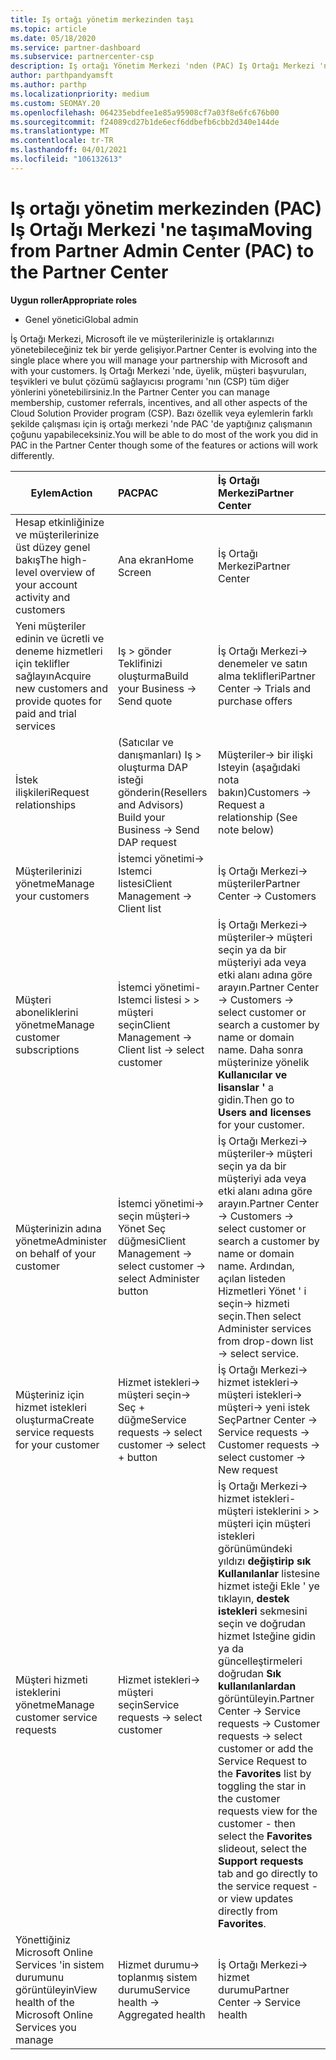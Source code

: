 ```yaml
---
title: Iş ortağı yönetim merkezinden taşı
ms.topic: article
ms.date: 05/18/2020
ms.service: partner-dashboard
ms.subservice: partnercenter-csp
description: Iş ortağı Yönetim Merkezi 'nden (PAC) Iş Ortağı Merkezi 'ne geçtiğinizde, CSP program üyeliğini, müşteri başvurularını, teşvikleri ve daha fazlasını yönetmeyi öğrenin.
author: parthpandyamsft
ms.author: parthp
ms.localizationpriority: medium
ms.custom: SEOMAY.20
ms.openlocfilehash: 064235ebdfee1e85a95908cf7a03f8e6fc676b00
ms.sourcegitcommit: f24089cd27b1de6ecf6ddbefb6cbb2d340e144de
ms.translationtype: MT
ms.contentlocale: tr-TR
ms.lasthandoff: 04/01/2021
ms.locfileid: "106132613"
---
```

# <a name="moving-from-partner-admin-center-pac-to-the-partner-center"></a><span data-ttu-id="7bd7c-103">Iş ortağı yönetim merkezinden (PAC) Iş Ortağı Merkezi 'ne taşıma</span><span class="sxs-lookup"><span data-stu-id="7bd7c-103">Moving from Partner Admin Center (PAC) to the Partner Center</span></span>

<span data-ttu-id="7bd7c-104">**Uygun roller**</span><span class="sxs-lookup"><span data-stu-id="7bd7c-104">**Appropriate roles**</span></span>

- <span data-ttu-id="7bd7c-105">Genel yönetici</span><span class="sxs-lookup"><span data-stu-id="7bd7c-105">Global admin</span></span>

<span data-ttu-id="7bd7c-106">İş Ortağı Merkezi, Microsoft ile ve müşterilerinizle iş ortaklarınızı yönetebileceğiniz tek bir yerde gelişiyor.</span><span class="sxs-lookup"><span data-stu-id="7bd7c-106">Partner Center is evolving into the single place where you will manage your partnership with Microsoft and with your customers.</span></span> <span data-ttu-id="7bd7c-107">Iş Ortağı Merkezi 'nde, üyelik, müşteri başvuruları, teşvikleri ve bulut çözümü sağlayıcısı programı 'nın (CSP) tüm diğer yönlerini yönetebilirsiniz.</span><span class="sxs-lookup"><span data-stu-id="7bd7c-107">In the Partner Center you can manage membership, customer referrals, incentives, and all other aspects of the Cloud Solution Provider program (CSP).</span></span> <span data-ttu-id="7bd7c-108">Bazı özellik veya eylemlerin farklı şekilde çalışması için iş ortağı merkezi 'nde PAC 'de yaptığınız çalışmanın çoğunu yapabileceksiniz.</span><span class="sxs-lookup"><span data-stu-id="7bd7c-108">You will be able to do most of the work you did in PAC in the Partner Center though some of the features or actions will work differently.</span></span>


|<span data-ttu-id="7bd7c-109">**Eylem**</span><span class="sxs-lookup"><span data-stu-id="7bd7c-109">**Action**</span></span>   |<span data-ttu-id="7bd7c-110">**PAC**</span><span class="sxs-lookup"><span data-stu-id="7bd7c-110">**PAC**</span></span>   |<span data-ttu-id="7bd7c-111">**İş Ortağı Merkezi**</span><span class="sxs-lookup"><span data-stu-id="7bd7c-111">**Partner Center**</span></span>   |
|--------------|:--------------|:---------------|
|<span data-ttu-id="7bd7c-112">Hesap etkinliğinize ve müşterilerinize üst düzey genel bakış</span><span class="sxs-lookup"><span data-stu-id="7bd7c-112">The high-level overview of your account activity and customers</span></span>|<span data-ttu-id="7bd7c-113">Ana ekran</span><span class="sxs-lookup"><span data-stu-id="7bd7c-113">Home Screen</span></span>|<span data-ttu-id="7bd7c-114">İş Ortağı Merkezi</span><span class="sxs-lookup"><span data-stu-id="7bd7c-114">Partner Center</span></span>|
|<span data-ttu-id="7bd7c-115">Yeni müşteriler edinin ve ücretli ve deneme hizmetleri için teklifler sağlayın</span><span class="sxs-lookup"><span data-stu-id="7bd7c-115">Acquire new customers and provide quotes for paid and trial services</span></span>|<span data-ttu-id="7bd7c-116">Iş > gönder Teklifinizi oluşturma</span><span class="sxs-lookup"><span data-stu-id="7bd7c-116">Build your Business -> Send quote</span></span>|<span data-ttu-id="7bd7c-117">İş Ortağı Merkezi-> denemeler ve satın alma teklifleri</span><span class="sxs-lookup"><span data-stu-id="7bd7c-117">Partner Center -> Trials and purchase offers</span></span> |
|<span data-ttu-id="7bd7c-118">İstek ilişkileri</span><span class="sxs-lookup"><span data-stu-id="7bd7c-118">Request relationships</span></span>|<span data-ttu-id="7bd7c-119">(Satıcılar ve danışmanları) Iş > oluşturma DAP isteği gönderin</span><span class="sxs-lookup"><span data-stu-id="7bd7c-119">(Resellers and Advisors) Build your Business -> Send DAP request</span></span>|<span data-ttu-id="7bd7c-120">Müşteriler-> bir ilişki Isteyin (aşağıdaki nota bakın)</span><span class="sxs-lookup"><span data-stu-id="7bd7c-120">Customers -> Request a relationship (See note below)</span></span>|
|<span data-ttu-id="7bd7c-121">Müşterilerinizi yönetme</span><span class="sxs-lookup"><span data-stu-id="7bd7c-121">Manage your customers</span></span>|<span data-ttu-id="7bd7c-122">İstemci yönetimi-> Istemci listesi</span><span class="sxs-lookup"><span data-stu-id="7bd7c-122">Client Management -> Client list</span></span>|<span data-ttu-id="7bd7c-123">İş Ortağı Merkezi-> müşteriler</span><span class="sxs-lookup"><span data-stu-id="7bd7c-123">Partner Center -> Customers</span></span>|
|<span data-ttu-id="7bd7c-124">Müşteri aboneliklerini yönetme</span><span class="sxs-lookup"><span data-stu-id="7bd7c-124">Manage customer subscriptions</span></span>|<span data-ttu-id="7bd7c-125">İstemci yönetimi-Istemci listesi > > müşteri seçin</span><span class="sxs-lookup"><span data-stu-id="7bd7c-125">Client Management -> Client list -> select customer</span></span>|<span data-ttu-id="7bd7c-126">İş Ortağı Merkezi-> müşteriler-> müşteri seçin ya da bir müşteriyi ada veya etki alanı adına göre arayın.</span><span class="sxs-lookup"><span data-stu-id="7bd7c-126">Partner Center -> Customers -> select customer or search a customer by name or domain name.</span></span> <span data-ttu-id="7bd7c-127">Daha sonra müşterinize yönelik **Kullanıcılar ve lisanslar '** a gidin.</span><span class="sxs-lookup"><span data-stu-id="7bd7c-127">Then go  to **Users and licenses** for your customer.</span></span>|
|<span data-ttu-id="7bd7c-128">Müşterinizin adına yönetme</span><span class="sxs-lookup"><span data-stu-id="7bd7c-128">Administer on behalf of your customer</span></span>|<span data-ttu-id="7bd7c-129">İstemci yönetimi-> seçin müşteri-> Yönet Seç düğmesi</span><span class="sxs-lookup"><span data-stu-id="7bd7c-129">Client Management -> select customer -> select Administer button</span></span>|<span data-ttu-id="7bd7c-130">İş Ortağı Merkezi-> müşteriler-> müşteri seçin ya da bir müşteriyi ada veya etki alanı adına göre arayın.</span><span class="sxs-lookup"><span data-stu-id="7bd7c-130">Partner Center -> Customers -> select customer or search a customer by name or domain name.</span></span> <span data-ttu-id="7bd7c-131">Ardından, açılan listeden Hizmetleri Yönet ' i seçin-> hizmeti seçin.</span><span class="sxs-lookup"><span data-stu-id="7bd7c-131">Then select Administer services from drop-down list -> select service.</span></span>|
|<span data-ttu-id="7bd7c-132">Müşteriniz için hizmet istekleri oluşturma</span><span class="sxs-lookup"><span data-stu-id="7bd7c-132">Create service requests for your customer</span></span>|<span data-ttu-id="7bd7c-133">Hizmet istekleri-> müşteri seçin-> Seç + düğme</span><span class="sxs-lookup"><span data-stu-id="7bd7c-133">Service requests -> select customer -> select + button</span></span> | <span data-ttu-id="7bd7c-134">İş Ortağı Merkezi-> hizmet istekleri-> müşteri istekleri-> müşteri-> yeni istek Seç</span><span class="sxs-lookup"><span data-stu-id="7bd7c-134">Partner Center -> Service requests -> Customer requests -> select customer -> New request</span></span>|
|<span data-ttu-id="7bd7c-135">Müşteri hizmeti isteklerini yönetme</span><span class="sxs-lookup"><span data-stu-id="7bd7c-135">Manage customer service requests</span></span>| <span data-ttu-id="7bd7c-136">Hizmet istekleri-> müşteri seçin</span><span class="sxs-lookup"><span data-stu-id="7bd7c-136">Service requests -> select customer</span></span>|<span data-ttu-id="7bd7c-137">İş Ortağı Merkezi-> hizmet istekleri-müşteri isteklerini > > müşteri için müşteri istekleri görünümündeki yıldızı **değiştirip sık** **Kullanılanlar** listesine hizmet isteği Ekle ' ye tıklayın, **destek istekleri** sekmesini seçin ve doğrudan hizmet Isteğine gidin ya da güncelleştirmeleri doğrudan **Sık kullanılanlardan** görüntüleyin.</span><span class="sxs-lookup"><span data-stu-id="7bd7c-137">Partner Center -> Service requests -> Customer requests -> select customer or add the Service Request to the **Favorites** list by toggling the star in the customer requests view for the customer - then select the **Favorites** slideout, select the **Support requests** tab and go directly to the service request - or view updates directly from **Favorites**.</span></span>|
|<span data-ttu-id="7bd7c-138">Yönettiğiniz Microsoft Online Services 'in sistem durumunu görüntüleyin</span><span class="sxs-lookup"><span data-stu-id="7bd7c-138">View health of the Microsoft Online Services you manage</span></span>|<span data-ttu-id="7bd7c-139">Hizmet durumu-> toplanmış sistem durumu</span><span class="sxs-lookup"><span data-stu-id="7bd7c-139">Service health -> Aggregated health</span></span>|<span data-ttu-id="7bd7c-140">İş Ortağı Merkezi-> hizmet durumu</span><span class="sxs-lookup"><span data-stu-id="7bd7c-140">Partner Center -> Service health</span></span>|
